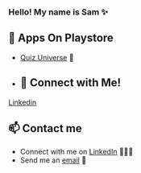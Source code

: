 ### Hello! My name is Sam ✨

## 📱 Apps On Playstore
- [Quiz Universe](https://play.google.com/store/apps/details?id=com.solo4.millionerquiz)  🚀

- ## 🔗 Connect with Me!

[Linkedin](https://www.linkedin.com/in/solo4/)
<!--
## 🧰 Languages and Tools

<p>
    <img width="15%" src="https://www.vectorlogo.zone/logos/java/java-ar21.svg" />
    <img width="15%" src="https://www.vectorlogo.zone/logos/kotlinlang/kotlinlang-ar21.svg" />
    <img width="15%" src="https://www.vectorlogo.zone/logos/android/android-ar21.svg" />
    <img width="15%" src="https://www.vectorlogo.zone/logos/figma/figma-ar21.svg" />
    <img width="15%" src="https://www.vectorlogo.zone/logos/git-scm/git-scm-ar21.svg" />
    <img width="15%" src="https://www.vectorlogo.zone/logos/github/github-ar21.svg" />
    <img width="15%" src="https://www.vectorlogo.zone/logos/gitlab/gitlab-ar21.svg" />
    <img width="15%" src="https://www.vectorlogo.zone/logos/atlassian_jira/atlassian_jira-ar21.svg" />
    <img width="15%" src="https://www.vectorlogo.zone/logos/dartlang/dartlang-ar21.svg" />
    <img width="15%" src="https://www.vectorlogo.zone/logos/flutterio/flutterio-ar21.svg" />
    <img width="15%" src="https://www.vectorlogo.zone/logos/bitbucket/bitbucket-official.svg" />
</p>
-->
## 📫 Contact me

- Connect with me on [LinkedIn](https://www.linkedin.com/in/svetlana-melekhova-aa37061b7/) 👨🏻‍💻
- Send me an [email](svetlana.melekhova.sm@gmail.com) 📧

<!--
**azartx/azartx** is a ✨ _special_ ✨ repository because its `README.md` (this file) appears on your GitHub profile.

Here are some ideas to get you started:

- 🔭 I’m currently working on ...
- 🌱 I’m currently learning ...
- 👯 I’m looking to collaborate on ...
- 🤔 I’m looking for help with ...
- 💬 Ask me about ...
- 📫 How to reach me: ...
- 😄 Pronouns: ...
- ⚡ Fun fact: ...
-->
